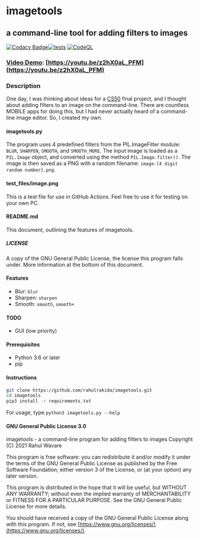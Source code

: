 # imagetools
## a command-line tool for adding filters to images
[![Codacy 
Badge](https://app.codacy.com/project/badge/Grade/c290e907e73a441dad0ef53ff10d1455)](https://www.codacy.com/gh/rahulrakida/imagetools/dashboard?utm_source=github.com&amp;utm_medium=referral&amp;utm_content=rahulrakida/imagetools&amp;utm_campaign=Badge_Grade)[![tests](https://github.com/rahulrakida/imagetools/actions/workflows/main.yml/badge.svg?branch=main)](https://github.com/rahulrakida/imagetools/actions/workflows/main.yml) 
[![CodeQL](https://github.com/rahulrakida/imagetools/actions/workflows/codeql-analysis.yml/badge.svg?branch=main)](https://github.com/rahulrakida/imagetools/actions/workflows/codeql-analysis.yml)
### [Video Demo](https://youtu.be/z2hX0aL_PFM): [https://youtu.be/z2hX0aL_PFM](https://youtu.be/z2hX0aL_PFM)
### Description

One day, I was thinking about ideas for a [CS50](https://cs50.harvard.edu/x/2021) final project, and I thought
about adding filters to an image on the command-line. There are countless MOBILE
apps for doing this, but I had never actually heard of a command-line image
editor. So, I created my own.

#### imagetools.py

The program uses 4 predefined filters from the PIL.ImageFilter module: `BLUR`,
`SHARPEN`, `SMOOTH`, and `SMOOTH_MORE`. The input image is loaded as a `PIL.Image`
object, and converted using the method `PIL.Image.filter()`. The image is then saved
as a PNG with a random filename: `image-[4 digit random number].png`.

#### test_files/image.png

This is a test file for use in GitHub Actions. 
Feel free to use it for testing on your own PC.

#### README.md

This document, outlining the features of imagetools.

##### LICENSE

A copy of the GNU General Public License, the license this program falls under.
More information at the bottom of this document.

#### Features
-   Blur: `blur`
-   Sharpen: `sharpen`
-   Smooth: `smooth`, `smooth+`

#### TODO
-   GUI (low priority)

#### Prerequisites
-   Python 3.6 or later
-   pip

#### Instructions

```bash
git clone https://github.com/rahulrakida/imagetools.git
cd imagetools
pip3 install -r requirements.txt
```

For usage, type `python3 imagetools.py --help`

#### GNU General Public License 3.0

imagetools - a command-line program for adding filters to images
Copyright (C) 2021 Rahul Wavare

This program is free software: you can redistribute it and/or modify
it under the terms of the GNU General Public License as published by
the Free Software Foundation, either version 3 of the License, or
(at your option) any later version.

This program is distributed in the hope that it will be useful,
but WITHOUT ANY WARRANTY; without even the implied warranty of
MERCHANTABILITY or FITNESS FOR A PARTICULAR PURPOSE.  See the
GNU General Public License for more details.

You should have received a copy of the GNU General Public License
along with this program.  If not, see [https://www.gnu.org/licenses/](https://www.gnu.org/licenses/).

